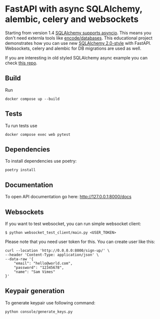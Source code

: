 # FastAPI with async SQLAlchemy, alembic, celery and websockets
Starting from version 1.4 [SQLAlchemy supports asyncio](https://docs.sqlalchemy.org/en/14/orm/extensions/asyncio.html).
This means you don't need externla tools like [encode/databases](https://github.com/encode/databases).
This educational project demonstrates how you can use new [SQLAlchemy 2.0-style](https://docs.sqlalchemy.org/en/14/glossary.html#term-1) with FastAPI.
Websockets, celery and alembic for DB migrations are used as well.

If you are interesting in old styled SQLAlchemy async example you can check [this repo](https://github.com/NeverWalkAloner/async-blogs).

## Build
Run
```
docker compose up --build
```

## Tests
Tu run tests use
```
docker compose exec web pytest
```

## Dependencies

To install dependencies use poetry:
```
poetry install
```

## Documentation
To open API documentation go here: http://127.0.0.1:8000/docs

## Websockets
If you want to test websocket, you can run simple websocket client:
```
$ python websocket_test_client/main.py <USER_TOKEN>
```
Please note that you need user token for this. You can create user like this:
```
curl --location 'http://0.0.0.0:8000/sign-up/' \
--header 'Content-Type: application/json' \
--data-raw '{
    "email": "hello@world.com",
    "password": "12345678",
    "name": "Sam Vimes"
}'
```

## Keypair generation

To generate keypair use following command:
```
python console/generate_keys.py
```
